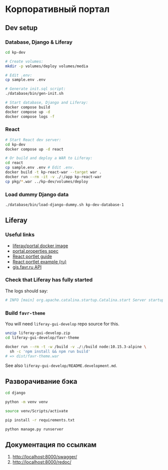 # Корпоративный портал

## Dev setup

### Database, Django & Liferay

```sh
cd kp-dev

# Create volumes:
mkdir -p volumes/deploy volumes/media

# Edit .env:
cp sample.env .env

# Generate init.sql script:
./database/bin/gen-init.sh

# Start database, Django and Liferay:
docker compose build
docker compose up -d
docker compose logs -f
```

### React

```sh
# Start React dev server:
cd kp-dev
docker compose up -d react

# Or build and deploy a WAR to Liferay:
cd react
cp sample.env .env # Edit .env.
docker build -t kp-react-war --target war .
docker run --rm -it -v ./:/app kp-react-war
cp pkg/*.war ../kp-dev/volumes/deploy
```

### Load dummy Django data

```sh
./database/bin/load-django-dummy.sh kp-dev-database-1
```

## Liferay

### Useful links

- [liferay/portal docker image](https://hub.docker.com/r/liferay/portal)
- [portal.properties spec](https://github.com/liferay/liferay-portal/blob/master/portal-impl/src/portal.properties)
- [React portlet guide](https://help.liferay.com/hc/en-us/articles/360017888032-Using-React-in-Your-Portlets)
- [React portlet example (ru)](https://github.com/Allorion/liferay-react-portlet)
- [gis.favr.ru API](https://gis.favr.ru/api/jsonws)

### Check that Liferay has fully started

The logs should say:

```sh
# INFO [main] org.apache.catalina.startup.Catalina.start Server startup in 123456 ms
```

### Build `favr-theme`

You will need `liferay-gui-develop` repo source for this.

```sh
unzip liferay-gui-develop.zip
cd liferay-gui-develop/favr-theme

docker run --rm -t -w /build -v ./:/build node:10.15.3-alpine \
  sh -c 'npm install && npm run build'
# => dist/favr-theme.war
```

See also `liferay-gui-develop/README.development.md`.

## Разворачивание бэка

```sh
cd django

python -m venv venv

source venv/Scripts/activate

pip install -r requirements.txt

python manage.py runserver
```

## Документация по ссылкам

1. <http://localhost:8000/swagger/>
2. <http://localhost:8000/redoc/>
